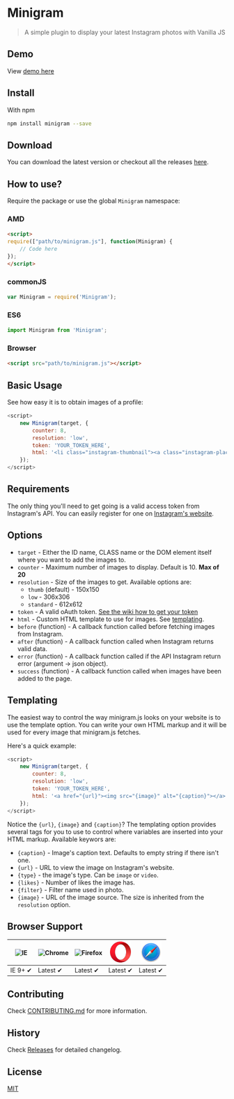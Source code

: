 # Minigram
> A simple plugin to display your latest Instagram photos with Vanilla JS

## Demo

View [demo here](https://pinceladasdaweb.github.io/minigram/example/)

## Install

With npm

```sh
npm install minigram --save
```

## Download

You can download the latest version or checkout all the releases [here](https://github.com/pinceladasdaweb/minigram/releases).

## How to use?

Require the package or use the global `Minigram` namespace:

### AMD
```html
<script>
require(["path/to/minigram.js"], function(Minigram) {
    // Code here
});
</script>
```

### commonJS
```js
var Minigram = require('Minigram');
```

### ES6
```js
import Minigram from 'Minigram';
```

### Browser
```html
<script src="path/to/minigram.js"></script>
```

## Basic Usage

See how easy it is to obtain images of a profile:

```js
<script>
    new Minigram(target, {
        counter: 8,
        resolution: 'low',
        token: 'YOUR_TOKEN_HERE',
        html: '<li class="instagram-thumbnail"><a class="instagram-placeholder" href="{url}" target="_blank"><img src="{image}" alt="{caption}"></a></li>'
    });
</script>
```

## Requirements

The only thing you'll need to get going is a valid access token from Instagram's API. You can easily register for one on [Instagram's website](http://instagram.com/developer/register/).

## Options

- `target` - Either the ID name, CLASS name or the DOM element itself where you want to add the images to.
- `counter` - Maximum number of images to display. Default is 10. __Max of 20__
- `resolution` - Size of the images to get. Available options are:
    - `thumb` (default) - 150x150
    - `low` - 306x306
    - `standard` - 612x612
- `token` - A valid oAuth token. [See the wiki how to get your token](https://github.com/pinceladasdaweb/minigram/wiki)
- `html` - Custom HTML template to use for images. See [templating](#templating).
- `before` (function) - A callback function called before fetching images from Instagram.
- `after` (function) - A callback function called when Instagram returns valid data.
- `error` (function) - A callback function called if the API Instagram return error (argument -> json object).
- `success` (function) - A callback function called when images have been added to the page.

## Templating

The easiest way to control the way minigram.js looks on your website is to use the template option. You can write your own HTML markup and it will be used for every image that minigram.js fetches.

Here's a quick example:

```js
<script>
    new Minigram(target, {
        counter: 8,
        resolution: 'low',
        token: 'YOUR_TOKEN_HERE',
        html: '<a href="{url}"><img src="{image}" alt="{caption}"></a>'
    });
</script>
```

Notice the `{url}`, `{image}` and `{caption}`? The templating option provides several tags for you to use to control where variables are inserted into your HTML markup. Available keywors are:

- `{caption}` - Image's caption text. Defaults to empty string if there isn't one.
- `{url}` - URL to view the image on Instagram's website.
- `{type}` - the image's type. Can be `image` or `video`.
- `{likes}` - Number of likes the image has.
- `{filter}` - Filter name used in photo.
- `{image}` - URL of the image source. The size is inherited from the `resolution` option.

## Browser Support

![IE](https://raw.githubusercontent.com/alrra/browser-logos/master/internet-explorer/internet-explorer_48x48.png) | ![Chrome](https://raw.githubusercontent.com/alrra/browser-logos/master/chrome/chrome_48x48.png) | ![Firefox](https://raw.githubusercontent.com/alrra/browser-logos/master/firefox/firefox_48x48.png) | ![Opera](https://raw.githubusercontent.com/alrra/browser-logos/master/opera/opera_48x48.png) | ![Safari](https://raw.githubusercontent.com/alrra/browser-logos/master/safari/safari_48x48.png)
--- | --- | --- | --- | --- |
IE 9+ ✔ | Latest ✔ | Latest ✔ | Latest ✔ | Latest ✔ |

## Contributing

Check [CONTRIBUTING.md](CONTRIBUTING.md) for more information.

## History

Check [Releases](https://github.com/pinceladasdaweb/minigram/releases) for detailed changelog.

## License
[MIT](LICENSE)
